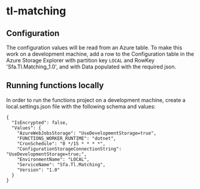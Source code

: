 # tl-matching


## Configuration

The configuration values will be read from an Azure table. To make this work on a development machine, add a row to the Configuration table in the Azure Storage Explorer with partition key `LOCAL` and RowKey 'Sfa.Tl.Matching_1.0', and with Data populated with the required json.


## Running functions locally 

In order to run the functions project on a development machine, create a local.settings.json file with the following schema and values:

```
{
  "IsEncrypted": false,
  "Values": {
    "AzureWebJobsStorage": "UseDevelopmentStorage=true",
    "FUNCTIONS_WORKER_RUNTIME": "dotnet",
    "CronSchedule": "0 */15 * * * *",
    "ConfigurationStorageConnectionString": "UseDevelopmentStorage=true;",
    "EnvironmentName": "LOCAL",
    "ServiceName": "Sfa.Tl.Matching",
    "Version": "1.0"
  }
}
